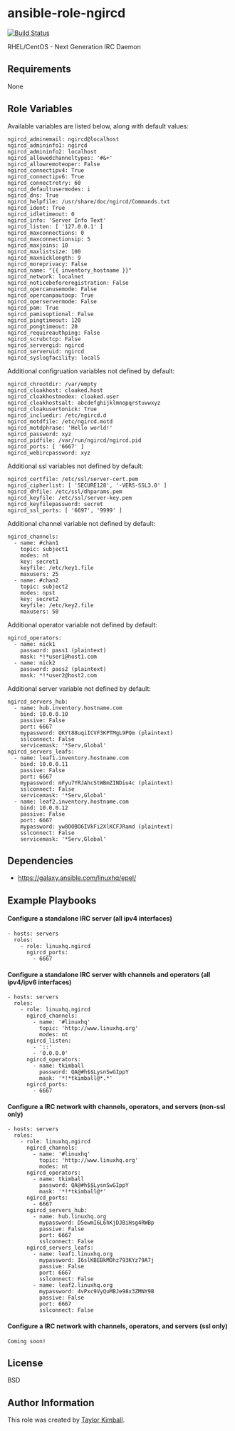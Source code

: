 # ansible-role-ngircd

[![Build Status](https://travis-ci.org/linuxhq/ansible-role-ngircd.svg?branch=master)](https://travis-ci.org/linuxhq/ansible-role-ngircd)

RHEL/CentOS - Next Generation IRC Daemon

## Requirements

None

## Role Variables

Available variables are listed below, along with default values:

    ngircd_adminemail: ngircd@localhost
    ngircd_admininfo1: ngircd
    ngircd_admininfo2: localhost
    ngircd_allowedchanneltypes: '#&+'
    ngircd_allowremoteoper: False
    ngircd_connectipv4: True
    ngircd_connectipv6: True
    ngircd_connectretry: 60
    ngircd_defaultusermodes: i
    ngircd_dns: True
    ngircd_helpfile: /usr/share/doc/ngircd/Commands.txt
    ngircd_ident: True
    ngircd_idletimeout: 0
    ngircd_info: 'Server Info Text'
    ngircd_listen: [ '127.0.0.1' ]
    ngircd_maxconnections: 0
    ngircd_maxconnectionsip: 5
    ngircd_maxjoins: 10
    ngircd_maxlistsize: 100
    ngircd_maxnicklength: 9
    ngircd_moreprivacy: False
    ngircd_name: "{{ inventory_hostname }}"
    ngircd_network: localnet
    ngircd_noticebeforeregistration: False
    ngircd_opercanusemode: False
    ngircd_opercanpautoop: True
    ngircd_operservermode: False
    ngircd_pam: True
    ngircd_pamisoptional: False
    ngircd_pingtimeout: 120
    ngircd_pongtimeout: 20
    ngircd_requireauthping: False
    ngircd_scrubctcp: False
    ngircd_servergid: ngircd
    ngircd_serveruid: ngircd
    ngircd_syslogfacility: local5

Additional configruation variables not defined by default:

    ngircd_chrootdir: /var/empty
    ngircd_cloakhost: cloaked.host
    ngircd_cloakhostmodex: cloaked.user
    ngircd_cloakhostsalt: abcdefghijklmnopqrstuvwxyz
    ngircd_cloakusertonick: True
    ngircd_incluedir: /etc/ngircd.d
    ngircd_motdfile: /etc/ngircd.motd
    ngircd_motdphrase: 'Hello world!'
    ngircd_password: xyz
    ngircd_pidfile: /var/run/ngircd/ngircd.pid
    ngircd_ports: [ '6667' ]
    ngircd_webircpassword: xyz

Additional ssl variables not defined by default:

    ngircd_certfile: /etc/ssl/server-cert.pem
    ngircd_cipherlist: [ 'SECURE128', '-VERS-SSL3.0' ]
    ngircd_dhfile: /etc/ssl/dhparams.pem
    ngircd_keyfile: /etc/ssl/server-key.pem
    ngircd_keyfilepassword: secret
    ngircd_ssl_ports: [ '6697', '9999' ]

Additional channel variable not defined by default:

    ngircd_channels:
      - name: #chan1
        topic: subject1
        modes: nt
        key: secret1
        keyfile: /etc/key1.file
        maxusers: 25
      - name: #chan2
        topic: subject2
        modes: npst
        key: secret2
        keyfile: /etc/key2.file
        maxusers: 50

Additional operator variable not defined by default:

    ngircd_operators:
      - name: nick1
        password: pass1 (plaintext)
        mask: *!*user1@host1.com
      - name: nick2
        password: pass2 (plaintext)
        mask: *!*user2@host2.com

Additional server variable not defined by default:

    ngircd_servers_hub:
      - name: hub.inventory.hostname.com
        bind: 10.0.0.10
        passive: False
        port: 6667
        mypassword: QKYt88uqiICVF3KPTMgL9PQm (plaintext)
        sslconnect: False
        servicemask: '*Serv,Global'
    ngircd_servers_leafs:
      - name: leaf1.inventory.hostname.com
        bind: 10.0.0.11
        passive: False
        port: 6667
        mypassword: mFyu7YRJAhcStWBmZINDiu4c (plaintext)
        sslconnect: False
        servicemask: '*Serv,Global'
      - name: leaf2.inventory.hostname.com
        bind: 10.0.0.12
        passive: False
        port: 6667
        mypassword: yw8OOBO6IVkFi2XlKCFJRamd (plaintext)
        sslconnect: False
        servicemask: '*Serv,Global'

## Dependencies

 * https://galaxy.ansible.com/linuxhq/epel/

## Example Playbooks

#### Configure a standalone IRC server (all ipv4 interfaces)

    - hosts: servers
      roles:
        - role: linuxhq.ngircd
          ngircd_ports:
            - 6667

#### Configure a standalone IRC server with channels and operators (all ipv4/ipv6 interfaces)

    - hosts: servers
      roles:
        - role: linuxhq.ngircd
          ngircd_channels:
            - name: '#linuxhq'
              topic: 'http://www.linuxhq.org'
              modes: nt
          ngircd_listen:
            - '::'
            - '0.0.0.0'
          ngircd_operators:
            - name: tkimball
              password: QA@#h$$LysnSwGIppY
              mask: '*!*tkimball@*.*'
          ngircd_ports:
            - 6667

#### Configure a IRC network with channels, operators, and servers (non-ssl only)

    - hosts: servers
      roles:
        - role: linuxhq.ngircd
          ngircd_channels:
            - name: '#linuxhq'
              topic: 'http://www.linuxhq.org'
              modes: nt
          ngircd_operators:
            - name: tkimball
              password: QA@#h$$LysnSwGIppY
              mask: '*!*tkimball@*'
          ngircd_ports:
            - 6667
          ngircd_servers_hub:
            - name: hub.linuxhq.org
              mypassword: D5ewmI6L6hKjDJBiHsg4RWBp
              passive: False
              port: 6667
              sslconnect: False
          ngircd_servers_leafs:
            - name: leaf1.linuxhq.org
              mypassword: I6slKBEBkMOhz793KYz79A7j
              passive: False
              port: 6667
              sslconnect: False
            - name: leaf2.linuxhq.org
              mypassword: 4vPxc9VyQuMBJe98x3ZMNY9B
              passive: False
              port: 6667
              sslconnect: False

#### Configure a IRC network with channels, operators, and servers (ssl only)

    Coming soon!

## License

BSD

## Author Information

This role was created by [Taylor Kimball](http://www.linuxhq.org).
